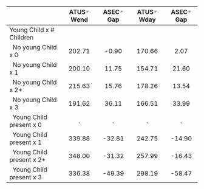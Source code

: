 
|                      |    ATUS-Wend |     ASEC-Gap |    ATUS-Wday |     ASEC-Gap |
| -------------------- | :----------: | :----------: | :----------: | :----------: |
| Young Child x # Children |              |              |              |              |
| &nbsp;&nbsp;No young Child x 0 |       202.71 |        -0.90 |       170.66 |         2.07 |
| &nbsp;&nbsp;No young Child x 1 |       200.10 |        11.75 |       154.71 |        21.60 |
| &nbsp;&nbsp;No young Child x 2+ |       215.63 |        15.76 |       178.26 |        13.54 |
| &nbsp;&nbsp;No young Child x 3 |       191.62 |        36.11 |       166.51 |        33.99 |
| &nbsp;&nbsp;Young Child present x 0 |            . |            . |            . |            . |
| &nbsp;&nbsp;Young Child present x 1 |       339.88 |       -32.81 |       242.75 |       -14.90 |
| &nbsp;&nbsp;Young Child present x 2+ |       348.00 |       -31.32 |       257.99 |       -16.43 |
| &nbsp;&nbsp;Young Child present x 3 |       336.38 |       -49.39 |       298.19 |       -58.47 |

